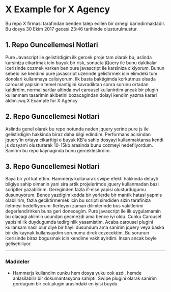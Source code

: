 # X Example for X Agency
Bu repo X firmasi tarafindan benden talep edilen bir ornegi barindirmaktadir. Bu dosya 30 Ekim 2017 gecesi 23:46 tarihinde olusturulmustur.

## 1. Repo Guncellemesi Notlari
Pure Javascript ile gelistirdigim ilk gercek proje tam olarak bu, aslinda karsiniza cikartmak icin buyuk bir risk, sonucta jQuery ile bunu dakikalar icerisinde cozmek varken ben pure javascript ile karsiniza cikiyorum. Bunun sebebi ise kendimi pure javascript uzerinde gelistirmek icin elimdeki tum donolari kullanmaya calisiyorum. Ilk basta baktigimda korkutmus olsada carousel yapisinin temel mantigini kavradiktan sonra sorunu ortadan kaldirdim, normal sartlar altinda owl carousel kullanirdim ancak bir plugin kullanmam tasarimin akibetini bozacagindan dolayi kendim yazma karari aldim.:wq X Example for X Agency

## 2. Repo Guncellemesi Notlari
Aslinda genel olarak bu repo notunda neden jquery yerine pure js ile gelistirdigim hakkinda biraz daha bilgi edindim. Performans acisindan jquery'in ortaya cikarttigi o buyuk KB'a sahip dosyayi kullanmaktansa kendi js dosyami olusturarak 10-15kb arasinda bunu cozmeyi hedefliyordum. Sanirim bu repo kaynaginda bunu gerceklestirdim.

## 3. Repo Guncellemesi Notlari
Baya bir yol kat ettim. Hammerjs kullanarak swipe efekti hakkinda detayli bilgiye sahip olmanin yani sira artik projelerimde jquery kullanmadan bazi scriptler yazabilirim. Gereginden fazla if-else yapisi olusturdugumu dusunuyorum. Bence yazdigim kodda bir yerlerde bir mantik hatasi yapmis olabilirim, fazla geciktirmemek icin bu scripti simdiden sizin tarafiniza iletmeyi hedefliyorum. Ilerleyen zaman dilimlerinde bos vakitlerimi degerlendirirken buna geri donecegim. Pure javascript ile ilk uygulamamin bu olacagi aklimin ucundan gecmezdi ama bence iyi oldu. Cunku Carousel yapisini ilk duydugumda tedirginlik yasamistim. Acaba carousel plugini kullansam nasil olur diye bir hayli dusundum ama sanirim jquery veya baska bir dis kaynak kullansaydim sorunumu direk cozecektim. Bu sorunun icerisinde biraz bogusmak icin kendime vakit ayirdim. Insan ancak boyle gelisebiliyor.

---

### Maddeler

* Hammerjs kullandim cunku hem dosya yuku cok azdi, hemde anlasilabilir bir dokumantasyona sahipti. Swipe plugini olarak sanirim gordugum bir cok plugin arasindaki en iyisi buydu.